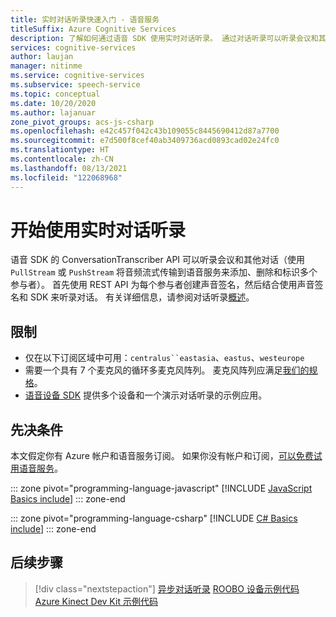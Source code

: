 ```yaml
---
title: 实时对话听录快速入门 - 语音服务
titleSuffix: Azure Cognitive Services
description: 了解如何通过语音 SDK 使用实时对话听录。 通过对话听录可以听录会议和其他对话（能够将音频流式传输到语音服务来添加、删除和标识多个参与者）。
services: cognitive-services
author: laujan
manager: nitinme
ms.service: cognitive-services
ms.subservice: speech-service
ms.topic: conceptual
ms.date: 10/20/2020
ms.author: lajanuar
zone_pivot_groups: acs-js-csharp
ms.openlocfilehash: e42c457f042c43b109055c8445690412d87a7700
ms.sourcegitcommit: e7d500f8cef40ab3409736acd0893cad02e24fc0
ms.translationtype: HT
ms.contentlocale: zh-CN
ms.lasthandoff: 08/13/2021
ms.locfileid: "122068968"
---
```

# <a name="get-started-with-real-time-conversation-transcription"></a>开始使用实时对话听录

语音 SDK 的 ConversationTranscriber API 可以听录会议和其他对话（使用 `PullStream` 或 `PushStream` 将音频流式传输到语音服务来添加、删除和标识多个参与者）。 首先使用 REST API 为每个参与者创建声音签名，然后结合使用声音签名和 SDK 来听录对话。 有关详细信息，请参阅对话听录[概述](conversation-transcription.md)。

## <a name="limitations"></a>限制

* 仅在以下订阅区域中可用：`centralus``eastasia`、`eastus`、`westeurope`
* 需要一个具有 7 个麦克风的循环多麦克风阵列。 麦克风阵列应满足[我们的规格](./speech-devices-sdk-microphone.md)。
* [语音设备 SDK](speech-devices-sdk.md) 提供多个设备和一个演示对话听录的示例应用。

## <a name="prerequisites"></a>先决条件

本文假定你有 Azure 帐户和语音服务订阅。 如果你没有帐户和订阅，[可以免费试用语音服务](overview.md#try-the-speech-service-for-free)。

::: zone pivot="programming-language-javascript"
[!INCLUDE [JavaScript Basics include](includes/how-to/conversation-transcription/real-time-javascript.md)]
::: zone-end

::: zone pivot="programming-language-csharp"
[!INCLUDE [C# Basics include](includes/how-to/conversation-transcription/real-time-csharp.md)]
::: zone-end

## <a name="next-steps"></a>后续步骤

> [!div class="nextstepaction"]
> [异步对话听录](how-to-async-conversation-transcription.md)
> [ROOBO 设备示例代码](https://github.com/Azure-Samples/Cognitive-Services-Speech-Devices-SDK/blob/master/Samples/Java/Android/Speech%20Devices%20SDK%20Starter%20App/example/app/src/main/java/com/microsoft/cognitiveservices/speech/samples/sdsdkstarterapp/ConversationTranscription.java)
> [Azure Kinect Dev Kit 示例代码](https://github.com/Azure-Samples/Cognitive-Services-Speech-Devices-SDK/blob/master/Samples/Java/Windows_Linux/SampleDemo/src/com/microsoft/cognitiveservices/speech/samples/Cts.java)